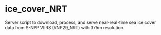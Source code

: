 # ice_cover_NRT
Server script to download, process, and serve near-real-time sea ice cover data from S-NPP VIIRS (VNP29_NRT) with 375m resolution.
